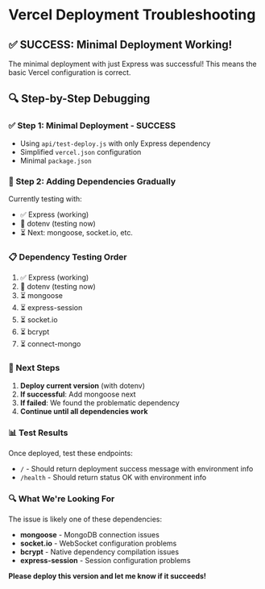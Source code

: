 # Vercel Deployment Troubleshooting

## ✅ SUCCESS: Minimal Deployment Working!

The minimal deployment with just Express was successful! This means the basic Vercel configuration is correct.

## 🔍 Step-by-Step Debugging

### ✅ Step 1: Minimal Deployment - SUCCESS
- Using `api/test-deploy.js` with only Express dependency
- Simplified `vercel.json` configuration
- Minimal `package.json`

### 🔄 Step 2: Adding Dependencies Gradually
Currently testing with:
- ✅ Express (working)
- 🔄 dotenv (testing now)
- ⏳ Next: mongoose, socket.io, etc.

### 📋 Dependency Testing Order
1. ✅ Express (working)
2. 🔄 dotenv (testing now)
3. ⏳ mongoose
4. ⏳ express-session
5. ⏳ socket.io
6. ⏳ bcrypt
7. ⏳ connect-mongo

### 🎯 Next Steps

1. **Deploy current version** (with dotenv)
2. **If successful**: Add mongoose next
3. **If failed**: We found the problematic dependency
4. **Continue until all dependencies work**

### 📊 Test Results

Once deployed, test these endpoints:
- `/` - Should return deployment success message with environment info
- `/health` - Should return status OK with environment info

### 🔍 What We're Looking For

The issue is likely one of these dependencies:
- **mongoose** - MongoDB connection issues
- **socket.io** - WebSocket configuration problems
- **bcrypt** - Native dependency compilation issues
- **express-session** - Session configuration problems

**Please deploy this version and let me know if it succeeds!**
